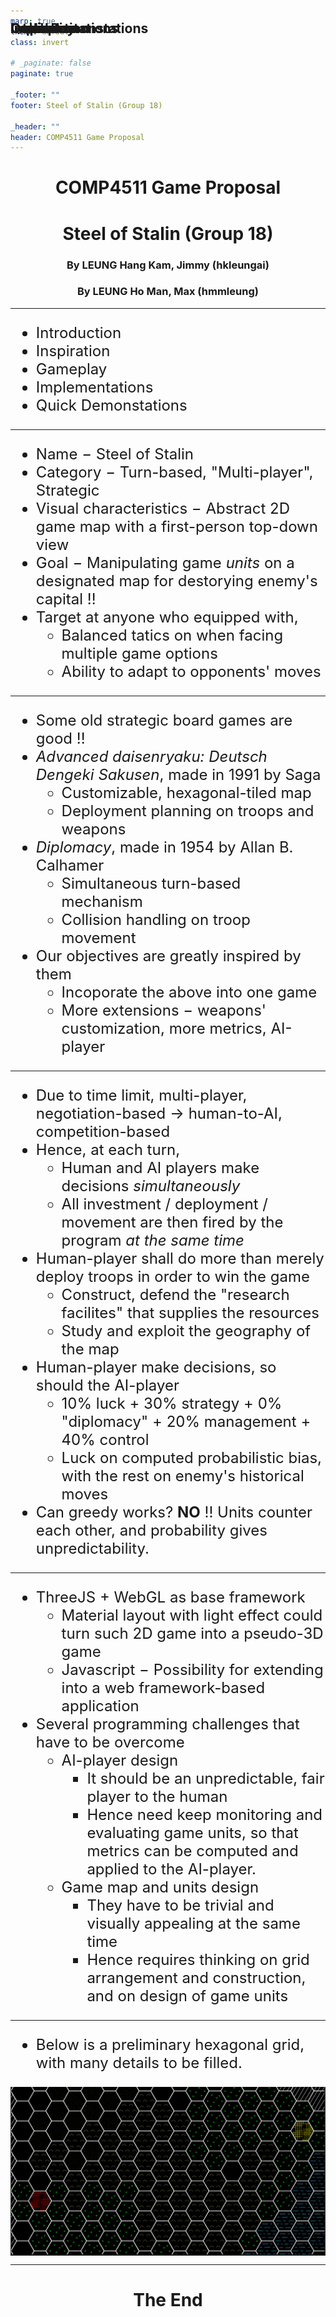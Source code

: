 ```yaml
---
marp: true
theme: default
class: invert

# _paginate: false
paginate: true

_footer: ""
footer: Steel of Stalin (Group 18)

_header: ""
header: COMP4511 Game Proposal
---
```


<style>
  ul {
    font-size: 24px;
  }
  h2 {
    top: 60px !important;
    position: absolute;
  }
  header {
    font-size: 20px;
    right: 100px;
    text-align: right;
  }
  footer {
    left: 70px;
    font-size: 20px;
  }
  h1, h3 {
    text-align: center;
  }
  img[alt~="center"] {
    display: block;
    margin: 0 auto;
  }
</style>

<!-- ![w:160](https://marp.app/assets/marp-logo.svg) -->

# COMP4511 Game Proposal
# Steel of Stalin (Group 18)
### By LEUNG Hang Kam, Jimmy (hkleungai)
### By LEUNG Ho Man, Max (hmmleung)

---

## **Outline**
- Introduction
- Inspiration
- Gameplay
- Implementations
- Quick Demonstations
${}$
${}$
${}$
${}$
${}$
${}$

---

## **Introduction**
- Name $-$ Steel of Stalin
- Category $-$ Turn-based, "Multi-player", Strategic
- Visual characteristics $-$ Abstract 2D game map with a first-person top-down view
- Goal $-$ Manipulating game _units_ on a designated map for destorying enemy's capital $!!$
- Target at anyone who equipped with,
  - Balanced tatics on when facing multiple game options
  - Ability to adapt to opponents' moves
${}$
${}$
${}$
${}$

---

## **Inspiration**
- Some old strategic board games are good $!!$
- *Advanced daisenryaku: Deutsch Dengeki Sakusen*, made in 1991 by Saga
  - Customizable, hexagonal-tiled map
  - Deployment planning on troops and weapons
- *Diplomacy*, made in 1954 by Allan B. Calhamer
  - Simultaneous turn-based mechanism
  - Collision handling on troop movement
- Our objectives are greatly inspired by them
  - Incoporate the above into one game
  - More extensions $-$ weapons' customization, more metrics, AI-player
${}$

---

## **Gameplay**
- Due to time limit, multi-player, negotiation-based $\rightarrow$ human-to-AI, competition-based
- Hence, at each turn,
  - Human and AI players make decisions *simultaneously*
  - All investment / deployment / movement are then fired by the program *at the same time*
- Human-player shall do more than merely deploy troops in order to win the game
  - Construct, defend the "research facilites" that supplies the resources
  - Study and exploit the geography of the map
- Human-player make decisions, so should the AI-player
  - $10\%$ luck $+$ $30\%$ strategy $+$ $0\%$ "diplomacy" $+$ $20\%$ management $+$ $40\%$ control
  - Luck on computed probabilistic bias, with the rest on enemy's historical moves
- Can greedy works? **NO** $!!$ Units counter each other, and probability gives unpredictability.

---

## **Implementations**
- ThreeJS + WebGL as base framework
  - Material layout with light effect could turn such 2D game into a pseudo-3D game
  - Javascript $-$ Possibility for extending into a web framework-based application
- Several programming challenges that have to be overcome
  - AI-player design
    - It should be an unpredictable, fair player to the human
    - Hence need keep monitoring and evaluating game units, so that metrics can be computed and applied to the AI-player.
  - Game map and units design
    - They have to be trivial and visually appealing at the same time
    - Hence requires thinking on grid arrangement and construction, and on design of game units

---

## **Quick Demonstations**
- Below is a preliminary hexagonal grid, with many details to be filled.

![center width:750px height:390px](hex_grid.png)

---

# The End
